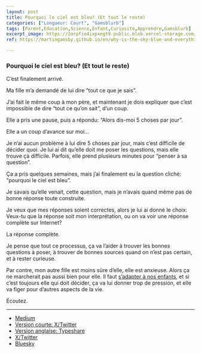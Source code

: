 ```yaml
---
layout: post
title: Pourquoi le ciel est bleu? (Et tout le reste)
categories: ["Longueur: Court", "Gamsblurb"]
tags: [Parent,Éducation,Science,Enfant,Curiosité,Apprendre,Gamsblurb]
excerpt_image: https://2orpfio4ixpxegt9.public.blob.vercel-storage.com/blogPost/cm0u0tmff002sl80clnfj5xm9/preview-image-BgyQ2Qh1IFY8Ch5ekAXLcLH5mL0gpB.jpg
ref: https://martingamsby.github.io/en/why-is-the-sky-blue-and-everything-else

---
```


### **Pourquoi le ciel est bleu? (Et tout le reste)**

C’est finalement arrivé.

Ma fille m’a demandé de lui dire “tout ce que je sais”.

J’ai fait le même coup à mon père, et maintenant je dois expliquer que c’est impossible de dire “tout ce qu’on sait”, d’un coup.

Elle a pris une pause, puis a répondu: “Alors dis-moi 5 choses par jour”.

Elle a un coup d’avance sur moi…

Je n’ai aucun problème à lui dire 5 choses par jour, mais c’est difficile de décider quoi. Je lui ai dit qu’elle doit me poser les questions, mais elle trouve ça difficile. Parfois, elle prend plusieurs minutes pour “penser à sa question”.

Ça a pris quelques semaines, mais j’ai finalement eu la question cliché: “pourquoi le ciel est bleu”.

Je savais qu’elle venait, cette question, mais je n’avais quand même pas de bonne réponse toute construite.

Je veux que mes réponses soient correctes, alors je lui ai donné le choix: Veux-tu que la réponse soit mon interprétation, ou on va voir une réponse complète sur Internet?

La réponse complète.

Je pense que tout ce processus, ça va l’aider à trouver les bonnes questions à poser, à trouver de bonnes sources quand on n’est pas certain, et à rester curieuse.

Par contre, mon autre fille est moins sûre d’elle, elle est anxieuse. Alors ça ne marcherait pas aussi bien pour elle. Il faut [s’adapter à nos enfants](https://martingamsby.github.io/court-adaptation), et si c’est toujours elle qui doit décider, ça va lui donner trop de pression, et elle va figer pour d’autres aspects de la vie.

Écoutez.

---

- [Medium](https://medium.com/@martin.gamsby/pourquoi-le-ciel-est-bleu-et-tout-le-reste-e2c2a7a82892)
- [Version courte: X/Twitter](https://x.com/MartinGamsby/status/1832877162027729223)
- [Version anglaise: Typeshare](https://typeshare.co/martingamsby/posts/why-is-the-sky-blue-and-everything-else?publishSuccess=true&updatedAt=1725826994)
- [X/Twitter](https://x.com/MartinGamsby/status/1832877162027729223)
- [Bluesky](https://bsky.app/profile/martin-gamsby.bsky.social/post/3l6s3zlpmlg2x)

